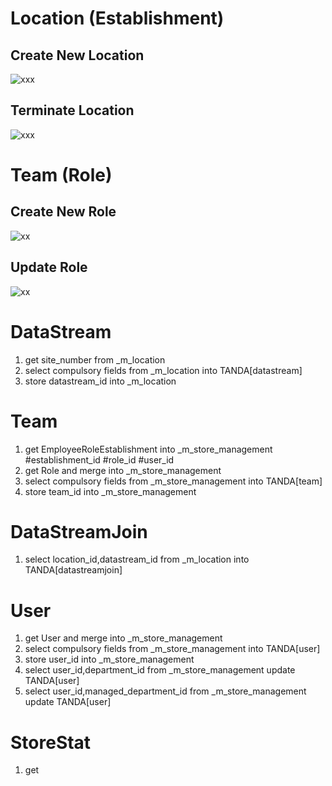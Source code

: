 # Location (Establishment)
## Create New Location
![xxx](https://www.lucidchart.com/publicSegments/view/7e335f0d-6f2a-4516-a710-92992d076ca0/image.png "xx")

## Terminate Location
![xxx](https://www.lucidchart.com/publicSegments/view/40bdee7b-5ca4-43f8-87e6-afb8b4317baa/image.png "xx")

# Team (Role)

## Create New Role
![xx](https://www.lucidchart.com/publicSegments/view/18c04c07-48cc-4230-b409-5a63a3beb16a/image.png "xx")

## Update Role 
![xx](https://www.lucidchart.com/publicSegments/view/31363817-9eba-41bd-814d-0018891c9887/image.png "xx")


# DataStream
1. get site_number from _m_location
2. select compulsory fields from _m_location into TANDA[datastream]
3. store datastream_id into _m_location

# Team
1. get EmployeeRoleEstablishment into _m_store_management #establishment_id #role_id #user_id
2. get Role and merge into _m_store_management
3. select compulsory fields from _m_store_management into TANDA[team]
4. store team_id into _m_store_management

# DataStreamJoin
1. select location_id,datastream_id from _m_location into TANDA[datastreamjoin]


# User
1. get User and merge into _m_store_management 
2. select compulsory fields from _m_store_management into TANDA[user]
3. store user_id into _m_store_management
4. select user_id,department_id from _m_store_management update TANDA[user]
5. select user_id,managed_department_id from _m_store_management update TANDA[user]


# StoreStat
1. get 